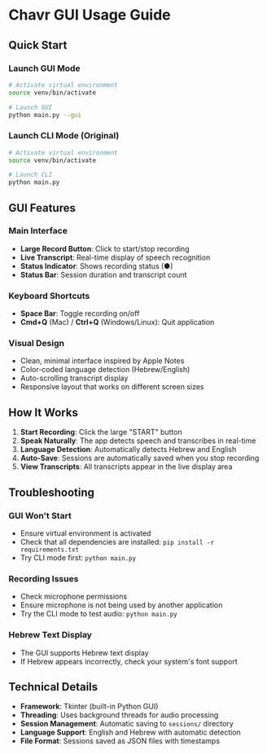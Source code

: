 # Chavr GUI Usage Guide

## Quick Start

### Launch GUI Mode
```bash
# Activate virtual environment
source venv/bin/activate

# Launch GUI
python main.py --gui
```

### Launch CLI Mode (Original)
```bash
# Activate virtual environment
source venv/bin/activate

# Launch CLI
python main.py
```

## GUI Features

### Main Interface
- **Large Record Button**: Click to start/stop recording
- **Live Transcript**: Real-time display of speech recognition
- **Status Indicator**: Shows recording status (●)
- **Status Bar**: Session duration and transcript count

### Keyboard Shortcuts
- **Space Bar**: Toggle recording on/off
- **Cmd+Q** (Mac) / **Ctrl+Q** (Windows/Linux): Quit application

### Visual Design
- Clean, minimal interface inspired by Apple Notes
- Color-coded language detection (Hebrew/English)
- Auto-scrolling transcript display
- Responsive layout that works on different screen sizes

## How It Works

1. **Start Recording**: Click the large "START" button
2. **Speak Naturally**: The app detects speech and transcribes in real-time
3. **Language Detection**: Automatically detects Hebrew and English
4. **Auto-Save**: Sessions are automatically saved when you stop recording
5. **View Transcripts**: All transcripts appear in the live display area

## Troubleshooting

### GUI Won't Start
- Ensure virtual environment is activated
- Check that all dependencies are installed: `pip install -r requirements.txt`
- Try CLI mode first: `python main.py`

### Recording Issues
- Check microphone permissions
- Ensure microphone is not being used by another application
- Try the CLI mode to test audio: `python main.py`

### Hebrew Text Display
- The GUI supports Hebrew text display
- If Hebrew appears incorrectly, check your system's font support

## Technical Details

- **Framework**: Tkinter (built-in Python GUI)
- **Threading**: Uses background threads for audio processing
- **Session Management**: Automatic saving to `sessions/` directory
- **Language Support**: English and Hebrew with automatic detection
- **File Format**: Sessions saved as JSON files with timestamps
